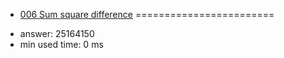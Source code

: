 + [006 Sum square difference](http://projecteuler.net/problem=6)
========================

- answer: 25164150 
- min used time: 0 ms


